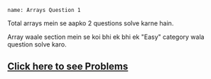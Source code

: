 ```ngMeta
name: Arrays Question 1
```

Total arrays mein se aapko 2 questions solve karne hain.

Array waale section mein se koi bhi ek bhi ek "Easy" category wala question solve karo.

## [Click here to see Problems](https://www.hackerrank.com/interview/interview-preparation-kit/arrays/challenges)
